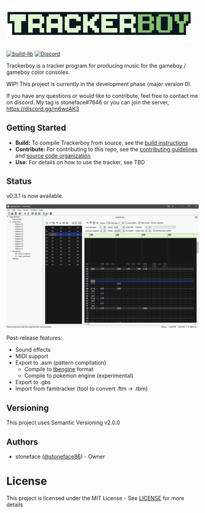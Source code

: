 ![Trackerboy](/ui/resources/images/logo.png)
---

[![build-lib][build-badge]][build-link]
[![Discord](https://img.shields.io/discord/770034905231917066?svg=true)](https://discord.gg/m6wcAK3)


Trackerboy is a tracker program for producing music for the gameboy / gameboy color
consoles.

WIP! This project is currently in the development phase (major version 0).

If you have any questions or would like to contribute, feel free to contact me on discord.
My tag is stoneface#7646 or you can join the server, https://discord.gg/m6wcAK3

## Getting Started

 * __Build:__ To compile Trackerboy from source, see the [build instructions](BUILD.md)
 * __Contribute:__ For contributing to this repo, see the [contributing guidelines](CONTRIBUTING.md) and [source code organization](ORGANIZATION.md)
 * __Use:__ For details on how to use the tracker, see TBD

## Status

v0.3.1 is now available.

![Demo](/.github/demo.gif)

 Post-release features:
 * Sound effects
 * MIDI support
 * Export to .asm (pattern compilation)
   * Compile to [tbengine](https://github.com/stoneface86/tbengine) format
   * Compile to pokemon engine (experimental)
 * Export to .gbs
 * Import from famitracker (tool to convert .ftm -> .tbm)

## Versioning

This project uses Semantic Versioning v2.0.0

## Authors

 * stoneface ([@stoneface86](https://github.com/stoneface86)) - Owner

# License

This project is licensed under the MIT License - See [LICENSE](LICENSE) for more details

[build-badge]: https://github.com/stoneface86/trackerboy/workflows/build/badge.svg
[build-link]: https://github.com/stoneface86/trackerboy/actions?query=workflow%3Abuild
